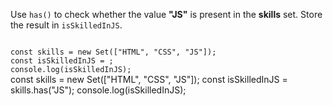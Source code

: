 Use `has()` to check whether
the value **"JS"** is present
in the **skills** set.
Store the result in `isSkilledInJS`.

<codeblock type="exercise" language="javascript" testMode="fixedInput">
<code>
const skills = new Set(["HTML", "CSS", "JS"]);
const isSkilledInJS = ;
console.log(isSkilledInJS);
</code>

<solution>
const skills = new Set(["HTML", "CSS", "JS"]);
const isSkilledInJS = skills.has("JS");
console.log(isSkilledInJS);
</solution>
</codeblock>